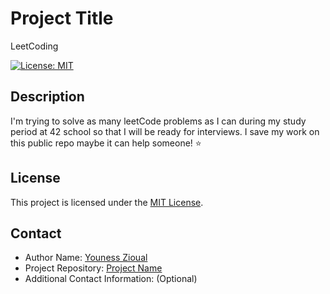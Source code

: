 # Project Title

LeetCoding

[![License: MIT](https://img.shields.io/badge/License-MIT-yellow.svg)](https://opensource.org/licenses/MIT)

## Description

I'm trying to solve as many leetCode problems as I can during my study period at 42 school so that I will be ready for interviews. I save my work on this public repo maybe it can help someone! ⭐

## License

This project is licensed under the [MIT License](https://opensource.org/licenses/MIT).

## Contact

- Author Name: [Youness Zioual](https://github.com/uness7)
- Project Repository: [Project Name](https://github.com/uness7/waizi-leetCoding)
- Additional Contact Information: (Optional)


